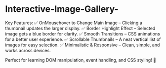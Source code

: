 ﻿# Interactive-Image-Gallery-
Key Features:
✅ OnMousehover to Change Main Image – Clicking a thumbnail updates the larger display.
✅ Border Highlight Effect – Selected image gets a blue border for clarity.
✅ Smooth Transitions – CSS animations for a better user experience.
✅ Scrollable Thumbnails – A neat vertical list of images for easy selection.
✅ Minimalistic & Responsive – Clean, simple, and works across devices.

Perfect for learning DOM manipulation, event handling, and CSS styling! 🚀
